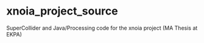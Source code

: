 # xnoia_project_source
SuperCollider and Java/Processing code for the xnoia project (MA Thesis at EKPA)
